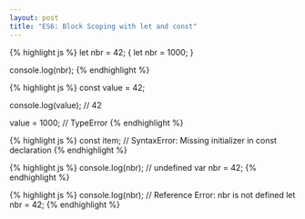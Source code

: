 ```yaml
---
layout: post
title: "ES6: Block Scoping with let and const"
---
```



{% highlight js %}
let nbr = 42;
{
    let nbr = 1000;
}

console.log(nbr);
{% endhighlight %}


{% highlight js %}
const value = 42;

console.log(value); // 42

value = 1000; // TypeError
{% endhighlight %}


{% highlight js %}
const item; // SyntaxError: Missing initializer in const declaration
{% endhighlight %}


{% highlight js %}
console.log(nbr); // undefined
var nbr = 42;
{% endhighlight %}

{% highlight js %}
console.log(nbr); // Reference Error: nbr is not defined
let nbr = 42;
{% endhighlight %}
